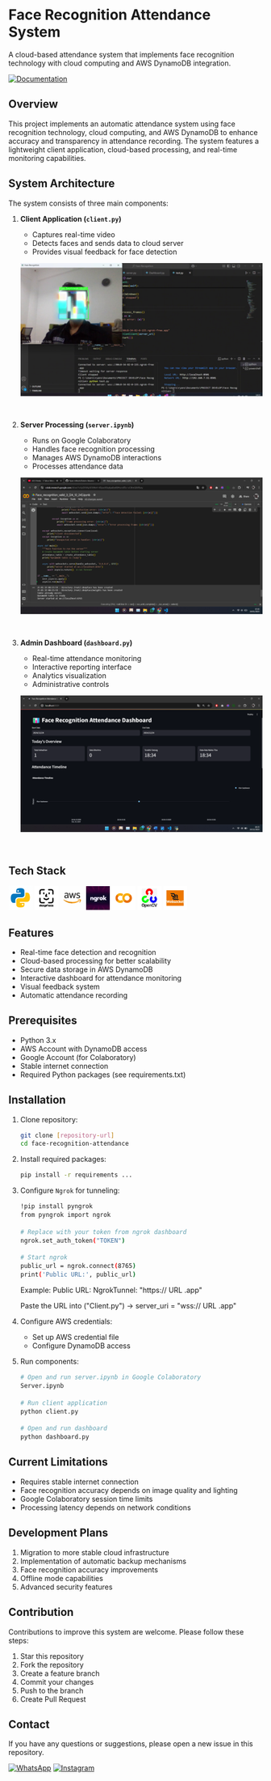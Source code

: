 
# Face Recognition Attendance System

A cloud-based attendance system that implements face recognition technology with cloud computing and AWS DynamoDB integration.

[![Documentation](https://img.shields.io/badge/Documentation-00A4EF?style=for-the-badge&logo=book&logoColor=white)](https://drive.google.com/file/d/10vniyWnw5LSTk-cXOhuWnNRsi9TZY3YB/view?usp=sharing)

## Overview

This project implements an automatic attendance system using face recognition technology, cloud computing, and AWS DynamoDB to enhance accuracy and transparency in attendance recording. The system features a lightweight client application, cloud-based processing, and real-time monitoring capabilities.

## System Architecture

The system consists of three main components:

1. **Client Application (`client.py`)**

   - Captures real-time video
   - Detects faces and sends data to cloud server
   - Provides visual feedback for face detection

   ![](./readme/Client.py.png)

    <br>

2. **Server Processing (`server.ipynb`)**

   - Runs on Google Colaboratory
   - Handles face recognition processing
   - Manages AWS DynamoDB interactions
   - Processes attendance data

   ![](./readme/Server.ipynb.png)

    <br>

3. **Admin Dashboard (`dashboard.py`)**

   - Real-time attendance monitoring
   - Interactive reporting interface
   - Analytics visualization
   - Administrative controls

   ![](./readme/Dasboard.py.png)

    <br>

## Tech Stack

![python](./readme/icons8-python.gif)
![](./readme/deepface.gif)
![](./readme/aws.gif)
![](./readme/ngrokk.gif)
![](./readme/googlecolab.gif)
![](./readme/opencv.gif)
![](./readme/websokett.gif)

## Features

- Real-time face detection and recognition
- Cloud-based processing for better scalability
- Secure data storage in AWS DynamoDB
- Interactive dashboard for attendance monitoring
- Visual feedback system
- Automatic attendance recording

## Prerequisites

- Python 3.x
- AWS Account with DynamoDB access
- Google Account (for Colaboratory)
- Stable internet connection
- Required Python packages (see requirements.txt)

## Installation

1. Clone repository:

   ```bash
   git clone [repository-url]
   cd face-recognition-attendance
   ```

2. Install required packages:

   ```bash
   pip install -r requirements ...
   ```

3. Configure `Ngrok` for tunneling:

   ```bash
   !pip install pyngrok
   from pyngrok import ngrok

   # Replace with your token from ngrok dashboard
   ngrok.set_auth_token("TOKEN")

   # Start ngrok
   public_url = ngrok.connect(8765)
   print('Public URL:', public_url)
   ```

   Example: Public URL: NgrokTunnel: "https:// URL .app"

   Paste the URL into ("Client.py")
   -> server_uri = "wss:// URL .app"

4. Configure AWS credentials:

   - Set up AWS credential file
   - Configure DynamoDB access

5. Run components:

   ```bash
   # Open and run server.ipynb in Google Colaboratory
   Server.ipynb

   # Run client application
   python client.py

   # Open and run dashboard
   python dashboard.py
   ```

## Current Limitations

- Requires stable internet connection
- Face recognition accuracy depends on image quality and lighting
- Google Colaboratory session time limits
- Processing latency depends on network conditions

## Development Plans

1. Migration to more stable cloud infrastructure
2. Implementation of automatic backup mechanisms
3. Face recognition accuracy improvements
4. Offline mode capabilities
5. Advanced security features

## Contribution

Contributions to improve this system are welcome. Please follow these steps:

1. Star this repository
2. Fork the repository
3. Create a feature branch
4. Commit your changes
5. Push to the branch
6. Create Pull Request

## Contact

If you have any questions or suggestions, please open a new issue in this repository.

[![WhatsApp](https://img.shields.io/badge/WhatsApp-25D366?style=for-the-badge&logo=whatsapp&logoColor=white)](https://wa.me/6285157517798)
[![Instagram](https://img.shields.io/badge/Instagram-E4405F?style=for-the-badge&logo=instagram&logoColor=white)](https://www.instagram.com/ryan.septiawan__/)
